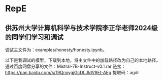 # RepE
## 供苏州大学计算机科学与技术学院李正华老师2024级的同学们学习和调试


调试主文件为：examples/honesty/honesty.ipynb。

以下是我调试的模型，下载到本地，将主文件中的加载路径改为自己的本地路径。
    通过百度网盘分享的文件：Mistral-7B-Instruct-v0.1.rar
    链接：https://pan.baidu.com/s/19QnoygjGcDLJIdV9Et-AEg 
    提取码：agdr 


